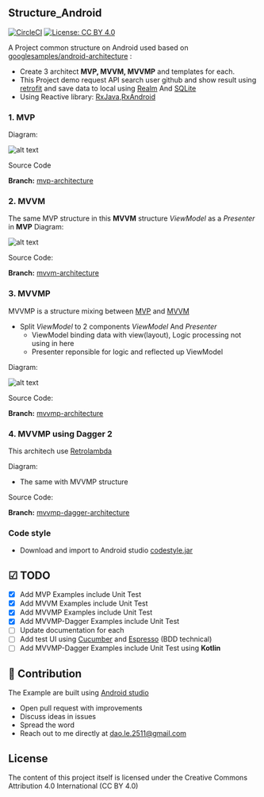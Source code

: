 ## Structure_Android
[![CircleCI](https://circleci.com/gh/daolq3012/Structure_Android/tree/master.svg?style=shield)](https://circleci.com/gh/daolq3012/Structure_Android/tree/master)
[![License: CC BY 4.0](https://img.shields.io/badge/License-CC%20BY%204.0-lightgrey.svg)](https://creativecommons.org/licenses/by/4.0/)

A Project common structure on Android used based on [googlesamples/android-architecture](https://github.com/googlesamples/android-architecture) :

- Create 3 architect **MVP, MVVM, MVVMP** and templates for each.
- This Project demo request API search user github and show result using [retrofit](https://github.com/square/retrofit) and save data to local using [Realm](https://github.com/realm/realm-java) And [SQLite](https://www.sqlite.org/)
- Using Reactive library: [RxJava](https://github.com/ReactiveX/RxJava),[RxAndroid](https://github.com/ReactiveX/RxAndroid)

### 1. MVP
Diagram:

![alt text](https://github.com/daolq3012/Structure_Android/blob/master/images/mvp.png?raw=true)

Source Code

**Branch:** [mvp-architecture](https://github.com/daolq3012/Structure_Android/tree/mvp-architecture)


### 2. MVVM
The same MVP structure in this **MVVM** structure _ViewModel_ as a _Presenter_ in **MVP**
Diagram:

![alt text](https://github.com/daolq3012/Structure_Android/blob/master/images/mvvm.png?raw=true)

Source Code:

**Branch:** [mvvm-architecture](https://github.com/daolq3012/Structure_Android/tree/mvvm-architecture)


### 3. MVVMP
MVVMP is a structure mixing between [MVP](https://github.com/daolq3012/Structure_Android/tree/mvp-architecture) and [MVVM](https://github.com/daolq3012/Structure_Android/tree/mvvm-architecture)
- Split _ViewModel_ to 2 components _ViewModel_ And _Presenter_
  * ViewModel binding data with view(layout), Logic processing not using in here
  * Presenter reponsible for logic and reflected up ViewModel

Diagram:

![alt text](https://github.com/daolq3012/Structure_Android/blob/master/images/mvvmp.png?raw=true)

Source Code:

**Branch:** [mvvmp-architecture](https://github.com/daolq3012/Structure_Android/tree/mvvmp-architecture)

  
### 4. MVVMP using Dagger 2
This architech use [Retrolambda](https://github.com/evant/gradle-retrolambda)

Diagram:

- The same with MVVMP structure

Source Code:

**Branch:** [mvvmp-dagger-architecture](https://github.com/daolq3012/Structure_Android/tree/mvvmp-dagger-architecture)


### Code style
- Download and import to Android studio [codestyle.jar](https://github.com/daolq3012/Structure_Android/blob/master/codestyle/codestyle.jar?raw=true)

## ☑ TODO

- [X] Add MVP Examples include Unit Test
- [X] Add MVVM Examples include Unit Test
- [X] Add MVVMP Examples include Unit Test
- [X] Add MVVMP-Dagger Examples include Unit Test
- [ ] Update documentation for each
- [ ] Add test UI using [Cucumber](https://cucumber.io/) and [Espresso](https://google.github.io/android-testing-support-library/docs/espresso/setup/) (BDD technical)
- [ ] Add MVVMP-Dagger Examples include Unit Test using **Kotlin**

## 👬 Contribution

The Example are built using [Android studio](https://developer.android.com/studio/index.html)

- Open pull request with improvements
- Discuss ideas in issues
- Spread the word
- Reach out to me directly at dao.le.2511@gmail.com


## License

The content of this project itself is licensed under the Creative Commons Attribution 4.0 International (CC BY 4.0)